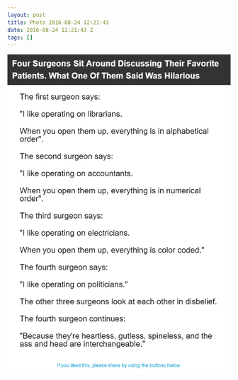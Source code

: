 ```yaml
---
layout: post
title: Photo 2016-08-24 12:21:43
date: 2016-08-24 12:21:43 Z
tags: []
---
```

![](/media/2016/08/149412363124.png)
